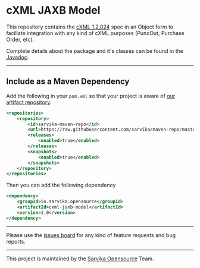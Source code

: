 # cXML JAXB Model

This repository contains the [cXML 1.2.024](http://cxml.org/) spec in an Object form to faciliate integration with any kind of cXML purposes (PuncOut, Purchase Order, etc).

Complete details about the package and it's classes can be found in the [Javadoc](docs).

---

## Include as a Maven Dependency

Add the following in your `pom.xml` so that your project is aware of [our artifact repository](https://opensource.sarvika.com/maven-repo/).

```xml
<repositories>
    <repository>
        <id>sarvika-maven-repo</id>
        <url>https://raw.githubusercontent.com/sarvika/maven-repo/master</url>
        <releases>
            <enabled>true</enabled>
        </releases>
        <snapshots>
            <enabled>true</enabled>
        </snapshots>
    </repository>
</repositories>
```

Then you can add the following dependency

```xml
<dependency>
    <groupId>io.sarvika.opensource</groupId>
    <artifactId>cxml-jaxb-model</artifactId>
    <version>1.0</version>
</dependency>
```

---

Please use the [issues board](https://github.com/sarvika/cxml-jaxb-model/issues) for any kind of feature requests and bug reports.

---

This project is maintained by the [Sarvika Opensource](https://opensource.sarvika.com) Team.